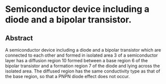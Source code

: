# Semiconductor device including a diode and a bipolar transistor.

## Abstract
A semiconductor device including a diode and a bipolar transistor which are connected to each other and formed in isolated area 3 of a semiconductor layer has a diffusion region 10 formed between a base region 6 of the bipolar transistor and a formation region 7 of the diode and lying across the isolated area. The diffused region has the same conductivity type as that of the base region, so that a PNPN diode effect does not occur.